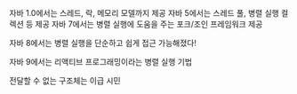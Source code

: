 
자바 1.0에서는 스레드, 락, 메모리 모델까지 제공
자바 5에서는 스레드 풀, 병렬 실행 컬렉션 등 제공
자바 7에서는 병렬 실행에 도움을 주는 포크/조인 프레임워크 제공

자바 8에서는 병렬 실행을 단순하고 쉽게 접근 가능해졌다!

자바 9에서는 리액티브 프로그래밍이라는 병렬 실행 기법



전달할 수 없는 구조체는 이급 시민

